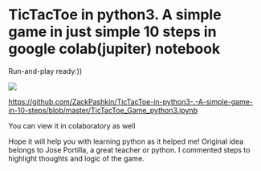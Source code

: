 # TicTacToe in python3. A simple game in just simple 10 steps in google colab(jupiter) notebook
Run-and-play ready:))

![](name-of-giphy.gif)

https://github.com/ZackPashkin/TicTacToe-in-python3-.-A-simple-game-in-10-steps/blob/master/TicTacToe_Game_python3.ipynb

You can view it in colaboratory as well

Hope it will help you with learning python as it helped me! 
Original idea belongs to Jose Portilla, a great teacher or python.
I commented steps to highlight thoughts and logic of the game.
